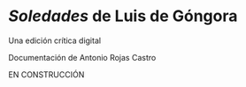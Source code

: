 # *Soledades* de Luis de Góngora 

Una edición crítica digital 

Documentación de Antonio Rojas Castro 

EN CONSTRUCCIÓN 
